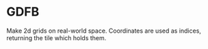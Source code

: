 GDFB
====

Make 2d grids on real-world space. Coordinates are used as indices, returning the tile which holds them.
